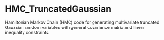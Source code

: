 # HMC_TruncatedGaussian
Hamiltonian Markov Chain (HMC) code for generating multivariate truncated Gaussian random variables with general covariance matrix and linear inequality constraints.
